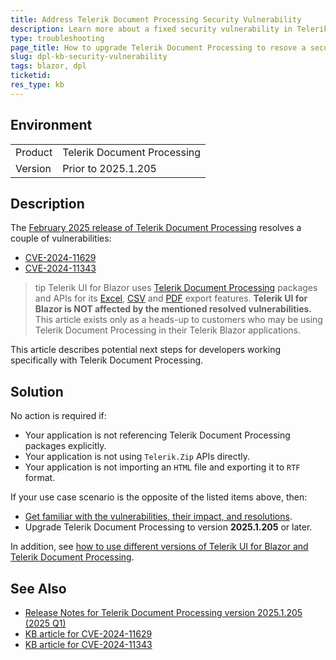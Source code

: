 ```yaml
---
title: Address Telerik Document Processing Security Vulnerability
description: Learn more about a fixed security vulnerability in Telerik Document Processing
type: troubleshooting
page_title: How to upgrade Telerik Document Processing to resove a security vulnerability
slug: dpl-kb-security-vulnerability
tags: blazor, dpl
ticketid:
res_type: kb
---
```


## Environment

<table>
    <tbody>
        <tr>
            <td>Product</td>
            <td>Telerik Document Processing</td>
        </tr>
        <tr>
            <td>Version</td>
            <td>Prior to 2025.1.205</td>
        </tr>
    </tbody>
</table>

## Description

The [February 2025 release of Telerik Document Processing](https://docs.telerik.com/devtools/document-processing/release-notes/2025/release-notes-2025-1-205) resolves a couple of vulnerabilities:

* [CVE-2024-11629](https://docs.telerik.com/devtools/document-processing/knowledge-base/kb-security-rtf-filecontent-export-cve-2024-11629)
* [CVE-2024-11343](https://docs.telerik.com/devtools/document-processing/knowledge-base/kb-security-path-traversal-cve-2024-11343)

>tip Telerik UI for Blazor uses [Telerik Document Processing](https://docs.telerik.com/devtools/document-processing/introduction) packages and APIs for its [Excel](slug:grid-export-excel), [CSV](slug:grid-export-csv) and [PDF](slug:grid-export-pdf) export features. **Telerik UI for Blazor is NOT affected by the mentioned resolved vulnerabilities.** This article exists only as a heads-up to customers who may be using Telerik Document Processing in their Telerik Blazor applications.

This article describes potential next steps for developers working specifically with Telerik Document Processing.

## Solution

No action is required if:

* Your application is not referencing Telerik Document Processing packages explicitly.
* Your application is not using `Telerik.Zip` APIs directly.
* Your application is not importing an `HTML` file and exporting it to `RTF` format.

If your use case scenario is the opposite of the listed items above, then:

* [Get familiar with the vulnerabilities, their impact, and resolutions](#description).
* Upgrade Telerik Document Processing to version **2025.1.205** or later.

In addition, see [how to use different versions of Telerik UI for Blazor and Telerik Document Processing](slug:dpl-kb-version-conflict-detected-telerik-zip).

## See Also

* [Release Notes for Telerik Document Processing version 2025.1.205 (2025 Q1)](https://docs.telerik.com/devtools/document-processing/release-notes/2025/release-notes-2025-1-205)
* [KB article for CVE-2024-11629](https://docs.telerik.com/devtools/document-processing/knowledge-base/kb-security-rtf-filecontent-export-cve-2024-11629)
* [KB article for CVE-2024-11343](https://docs.telerik.com/devtools/document-processing/knowledge-base/kb-security-path-traversal-cve-2024-11343)
